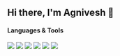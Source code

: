 ## Hi there, I'm Agnivesh 👋


<!--
**agnivesh/agnivesh** is a ✨ _special_ ✨ repository because its `README.md` (this file) appears on your GitHub profile.

Here are some ideas to get you started:

- 🔭 I’m currently working on ...
- 🌱 I’m currently learning ...
- 👯 I’m looking to collaborate on ...
- 🤔 I’m looking for help with ...
- 💬 Ask me about ...
- 📫 How to reach me: ...
- 😄 Pronouns: ...
- ⚡ Fun fact: ...
-->

#### Languages & Tools
<img src="https://img.shields.io/badge/Python-14354C?style=for-the-badge&logo=python&logoColor=white">&nbsp;<img src="https://img.shields.io/badge/Shell_Script-121011?style=for-the-badge&logo=gnu-bash&logoColor=white">&nbsp;<img src="https://img.shields.io/badge/PowerShell-3776AB?style=for-the-badge&logo=powershell&logoColor=white">&nbsp;<img src="https://img.shields.io/badge/Amazon_AWS-232F3E?style=for-the-badge&logo=amazon-aws&logoColor=white">&nbsp;<img src="https://img.shields.io/badge/Google_Cloud-4285F4?style=for-the-badge&logo=google-cloud&logoColor=white">&nbsp;<img src="https://img.shields.io/badge/Microsoft_Azure-0089D6?style=for-the-badge&logo=microsoft-azure&logoColor=white">

